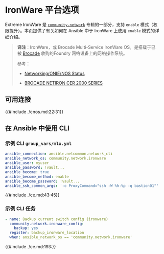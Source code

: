 # IronWare 平台选项

Extreme IronWare 是 [`community.network`](https://galaxy.ansible.com/ui/repo/published/community/network) 专辑的一部分，支持 `enable` 模式（权限提升）。本页提供了有关如何在 Ansible 中于 IronWare 上使用 `enable` 模式的详细介绍。


> **译注**：IronWare，或 Brocade Multi-Service IronWare OS，是搭载于已被 [Brocade](http://www.brocade.com/) 收购的Foundry 网络设备上的网络操作系统。
>
> 参考：
>
> - [Networking/ONIE/NOS Status](https://www.opencompute.org/wiki/Networking/ONIE/NOS_Status)
>
> - [BROCADE NETIRON CER 2000 SERIES](../../images/NetIron_CER_2000_DS.pdf)

## 可用连接


{{#include ./cnos.md:22:31}}


## 在 Ansible 中使用 CLI

### 示例 CLI `group_vars/mlx.yml`

```yaml
ansible_connection: ansible.netcommon.network_cli
ansible_network_os: community.network.ironware
ansible_user: myuser
ansible_password: !vault...
ansible_become: true
ansible_become_method: enable
ansible_become_password: !vault...
ansible_ssh_common_args: '-o ProxyCommand="ssh -W %h:%p -q bastion01"'
```


{{#include ./ce.md:43:45}}


### 示例 CLI 任务

```yaml
- name: Backup current switch config (ironware)
  community.network.ironware_config:
    backup: yes
  register: backup_ironware_location
  when: ansible_network_os == 'community.network.ironware'
```

{{#include ./ce.md:193:}}
